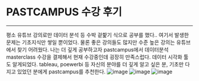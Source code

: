 # PASTCAMPUS 수강 후기
----
평소 유튜브 강의로만 데이터 분석 등 수박 겉핥기 식으로 공부를 했다.. 
여기서 발생한 문제는 기초지식만 쌓일 뿐이었다. 물론 좋은 강의들도 많지만 수준 높은
강의는 유튜브에서 찾기 어려웠다. 나는 더 깊게 공부하고자 pastcampus에서
데이터분석 masterclass 수강을 결제해서 현재 수강중인데 굉장히 만족스럽다.
데이터 시각화 툴도 알게되었다. tableau, poewerbi 등
자신의 분야를 더 깊게 알고 싶은 분, 기초만 다지고 있었던 분에게 pastcampus를 추천한다.
![image](https://github.com/YDHYDHDONG/pastcampus/assets/102145467/9ea7fbda-aca5-46df-bc9c-6827831f8df5)
![image](https://github.com/YDHYDHDONG/pastcampus/assets/102145467/380be1fd-4995-4827-b05e-3fe748db2572)
![image](https://github.com/YDHYDHDONG/pastcampus/assets/102145467/f71a95b6-d5db-4524-8899-f4ad08e58f7f)


